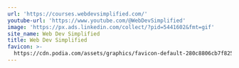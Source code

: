 ```yaml
---
url: 'https://courses.webdevsimplified.com/'
youtube-url: 'https://www.youtube.com/@WebDevSimplified'
image: 'https://px.ads.linkedin.com/collect/?pid=5441602&fmt=gif'
site_name: Web Dev Simplified
title: Web Dev Simplified
favicon: >-
  https://cdn.podia.com/assets/graphics/favicon-default-280c8806cb7f825b1487cbfaf3a6c2b1b5e0557e157241a49a95db1764feb6fb.png
---
```



